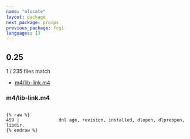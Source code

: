 ```yaml
---
name: "mlocate"
layout: package
next_package: procps
previous_package: fcgi
languages: []
---
```

## 0.25
1 / 235 files match

 - [m4/lib-link.m4](#m4lib-linkm4)

### m4/lib-link.m4

```

{% raw %}
459 |               dnl age, revision, installed, dlopen, dlpreopen, libdir.
{% endraw %}

```